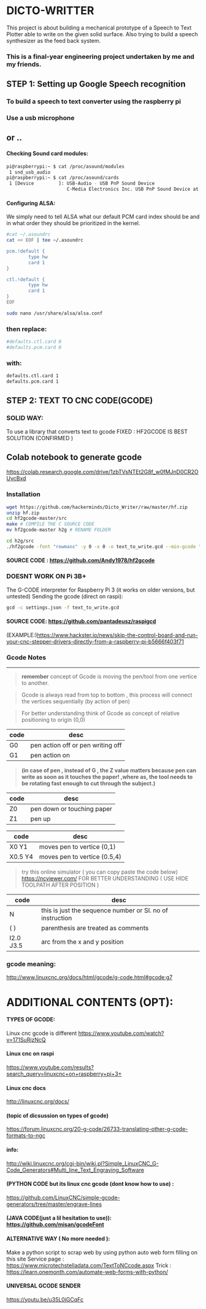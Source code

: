 
# DICTO-WRITTER
This project is about building a mechanical prototype of a Speech to Text Plotter able to write on the given solid surface. Also trying to build a speech synthesizer as the feed back system. 

### This is a final-year engineering project undertaken by me and my friends.

## STEP 1: Setting up Google Speech recognition

### To build a speech to text converter using the raspberry pi


### Use a usb microphone 
## or ..
#### Checking Sound card modules:
```sh
pi@raspberrypi:~ $ cat /proc/asound/modules
 1 snd_usb_audio
pi@raspberrypi:~ $ cat /proc/asound/cards
 1 [Device         ]: USB-Audio - USB PnP Sound Device
                      C-Media Electronics Inc. USB PnP Sound Device at usb-3f980000.usb-1.5, full spe
```
#### Configuring ALSA:
We simply need to tell ALSA what our default PCM card index should be and in what order they should be prioritized in the kernel.
```sh
#cat ~/.asoundrc
cat << EOF | tee ~/.asoundrc

pcm.!default {
        type hw
        card 1
}

ctl.!default {
        type hw
        card 1
}
EOF

sudo nano /usr/share/alsa/alsa.conf
```
### then replace:
```sh
#defaults.ctl.card 0
#defaults.pcm.card 0
```
### with:
```sh
defaults.ctl.card 1
defaults.pcm.card 1
```
## STEP 2: TEXT TO CNC CODE(GCODE)

### SOLID WAY:
To use a library that converts text to gcode
FIXED : HF2GCODE IS BEST SOLUTION (CONFIRMED )

## Colab notebook to generate gcode
https://colab.research.google.com/drive/1zbTVsNTEt2G8f_w0fMJnD0CR2OUvcBxd

### Installation
```sh
wget https://github.com/hackerminds/Dicto_Writer/raw/master/hf.zip
unzip hf.zip
cd hf2gcode-master/src
make # COMPILE THE C SOURCE CODE
mv hf2gcode-master h2g # RENAME FOLDER
```
```sh
cd h2g/src
./hf2gcode -font "rowmans" -y 0 -x 0 -o text_to_write.gcd --min-gcode "Welcome to DictoWriter!"
```
#### SOURCE CODE : https://github.com/Andy1978/hf2gcode

### DOESNT WORK ON Pi 3B+
The G-CODE interpreter for Raspberry Pi 3 (it works on older versions, but untested)
Sending the gcode (direct on raspi):

```sh
gcd -c settings.json -f text_to_write.gcd
```
####  SOURCE CODE: https://github.com/pantadeusz/raspigcd

(EXAMPLE:)https://www.hackster.io/news/skip-the-control-board-and-run-your-cnc-stepper-drivers-directly-from-a-raspberry-pi-b5666f403f71

### Gcode Notes
----------------
> **remember** concept of Gcode is moving the pen/tool from one vertice to another.

> Gcode is always read from top to bottom , this process will connect the vertices sequentially (by action of pen)

> For better understanding think of Gcode as concept of relative positioning to origin (0,0)

|code|desc|
|---|---|
|G0 | pen action off or pen writing off
|G1 | pen action on

> **(in case of pen , instead of G , the Z value matters because pen can write as soon as it touches the paper! ,where as, the tool needs to be rotating fast enough to cut through the subject.)**

|code|desc|
|---|---|
|Z0 | pen down or touching paper
|Z1 | pen up

|code|desc|
|---|---|
|X0 Y1|  moves pen to vertice (0,1)
|X0.5 Y4 | moves pen to vertice (0.5,4)

> try this online simulator ( you can copy paste the code below)
> https://ncviewer.com/
> FOR BETTER UNDERSTANDING ( USE HIDE TOOLPATH AFTER POSITION )

|code|desc|
|---|---|
|N |this is just the sequence number or SI. no of instruction
|( )| parenthesis are treated as comments
|I2.0 J3.5| arc from the x and y position


### gcode meaning:
http://www.linuxcnc.org/docs/html/gcode/g-code.html#gcode:g7


# ADDITIONAL CONTENTS (OPT): 

#### TYPES OF GCODE:
Linux cnc gcode is different  https://www.youtube.com/watch?v=171SuRjzNcQ

#### Linux cnc  on raspi
https://www.youtube.com/results?search_query=linuxcnc+on+raspberry+pi+3+

#### Linux cnc docs
http://linuxcnc.org/docs/

#### (topic of  dicsussion on types of gcode)
https://forum.linuxcnc.org/20-g-code/26733-translating-other-g-code-formats-to-ngc 

#### info:
http://wiki.linuxcnc.org/cgi-bin/wiki.pl?Simple_LinuxCNC_G-Code_Generators#Multi_line_Text_Engraving_Software

#### (PYTHON CODE but its linux cnc gcode (dont know how to use) : 
https://github.com/LinuxCNC/simple-gcode-generators/tree/master/engrave-lines

#### (JAVA CODE(just a lil hesitation to use)): https://github.com/misan/gcodeFont

#### ALTERNATIVE WAY ( No more needed ):
Make a python script to scrap web by using python auto web form filling on this site
Service page : https://www.microtechstelladata.com/TextToNCcode.aspx
Trick : https://learn.onemonth.com/automate-web-forms-with-python/

#### UNIVERSAL GCODE SENDER
https://youtu.be/u35L0jGCqFc
